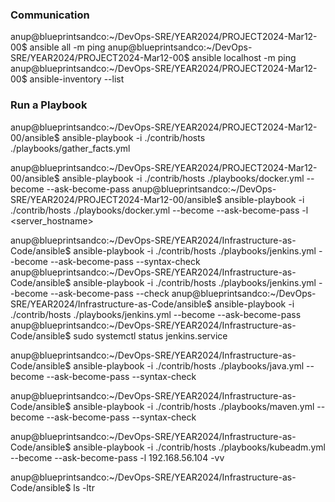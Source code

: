 ### Communication
anup@blueprintsandco:~/DevOps-SRE/YEAR2024/PROJECT2024-Mar12-00$ ansible all -m ping
anup@blueprintsandco:~/DevOps-SRE/YEAR2024/PROJECT2024-Mar12-00$ ansible localhost -m ping
anup@blueprintsandco:~/DevOps-SRE/YEAR2024/PROJECT2024-Mar12-00$ ansible-inventory --list

### Run a Playbook
anup@blueprintsandco:~/DevOps-SRE/YEAR2024/PROJECT2024-Mar12-00/ansible$ ansible-playbook -i ./contrib/hosts ./playbooks/gather_facts.yml

anup@blueprintsandco:~/DevOps-SRE/YEAR2024/PROJECT2024-Mar12-00/ansible$ ansible-playbook -i ./contrib/hosts ./playbooks/docker.yml --become --ask-become-pass
anup@blueprintsandco:~/DevOps-SRE/YEAR2024/PROJECT2024-Mar12-00/ansible$ ansible-playbook -i ./contrib/hosts ./playbooks/docker.yml --become --ask-become-pass -l <server_hostname>

anup@blueprintsandco:~/DevOps-SRE/YEAR2024/Infrastructure-as-Code/ansible$ ansible-playbook -i ./contrib/hosts ./playbooks/jenkins.yml --become --ask-become-pass --syntax-check
anup@blueprintsandco:~/DevOps-SRE/YEAR2024/Infrastructure-as-Code/ansible$ ansible-playbook -i ./contrib/hosts ./playbooks/jenkins.yml --become --ask-become-pass --check
anup@blueprintsandco:~/DevOps-SRE/YEAR2024/Infrastructure-as-Code/ansible$ ansible-playbook -i ./contrib/hosts ./playbooks/jenkins.yml --become --ask-become-pass
anup@blueprintsandco:~/DevOps-SRE/YEAR2024/Infrastructure-as-Code/ansible$ sudo systemctl status jenkins.service 

anup@blueprintsandco:~/DevOps-SRE/YEAR2024/Infrastructure-as-Code/ansible$ ansible-playbook -i ./contrib/hosts ./playbooks/java.yml --become --ask-become-pass --syntax-check

anup@blueprintsandco:~/DevOps-SRE/YEAR2024/Infrastructure-as-Code/ansible$ ansible-playbook -i ./contrib/hosts ./playbooks/maven.yml --become --ask-become-pass --syntax-check

anup@blueprintsandco:~/DevOps-SRE/YEAR2024/Infrastructure-as-Code/ansible$ ansible-playbook -i ./contrib/hosts ./playbooks/kubeadm.yml --become --ask-become-pass -l 192.168.56.104 -vv


anup@blueprintsandco:~/DevOps-SRE/YEAR2024/Infrastructure-as-Code/ansible$ ls -ltr